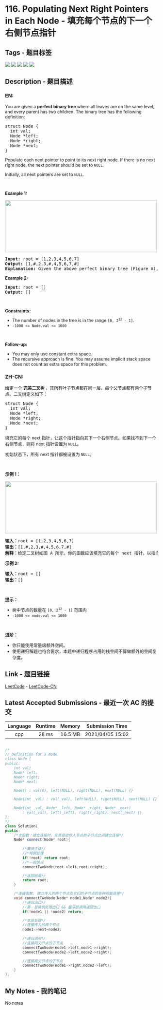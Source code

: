 
# 116. Populating Next Right Pointers in Each Node - 填充每个节点的下一个右侧节点指针

## Tags - 题目标签

 <img src="https://img.shields.io/badge/Tree-树-blue.svg">   <img src="https://img.shields.io/badge/Depth-First Search-深度优先搜索-blue.svg">   <img src="https://img.shields.io/badge/Breadth-First Search-广度优先搜索-blue.svg">   <img src="https://img.shields.io/badge/Linked List-链表-blue.svg">   <img src="https://img.shields.io/badge/Binary Tree-二叉树-blue.svg">  


## Description - 题目描述

### EN:
<p>You are given a <strong>perfect binary tree</strong> where all leaves are on the same level, and every parent has two children. The binary tree has the following definition:</p>

<pre>
struct Node {
  int val;
  Node *left;
  Node *right;
  Node *next;
}
</pre>

<p>Populate each next pointer to point to its next right node. If there is no next right node, the next pointer should be set to <code>NULL</code>.</p>

<p>Initially, all next pointers are set to <code>NULL</code>.</p>

<p>&nbsp;</p>
<p><strong>Example 1:</strong></p>
<img alt="" src="https://assets.leetcode.com/uploads/2019/02/14/116_sample.png" style="width: 500px; height: 171px;" />
<pre>
<strong>Input:</strong> root = [1,2,3,4,5,6,7]
<strong>Output:</strong> [1,#,2,3,#,4,5,6,7,#]
<strong>Explanation: </strong>Given the above perfect binary tree (Figure A), your function should populate each next pointer to point to its next right node, just like in Figure B. The serialized output is in level order as connected by the next pointers, with &#39;#&#39; signifying the end of each level.
</pre>

<p><strong>Example 2:</strong></p>

<pre>
<strong>Input:</strong> root = []
<strong>Output:</strong> []
</pre>

<p>&nbsp;</p>
<p><strong>Constraints:</strong></p>

<ul>
	<li>The number of nodes in the tree is in the range <code>[0, 2<sup>12</sup> - 1]</code>.</li>
	<li><code>-1000 &lt;= Node.val &lt;= 1000</code></li>
</ul>

<p>&nbsp;</p>
<p><strong>Follow-up:</strong></p>

<ul>
	<li>You may only use constant extra space.</li>
	<li>The recursive approach is fine. You may assume implicit stack space does not count as extra space for this problem.</li>
</ul>


### ZH-CN:
<p>给定一个&nbsp;<strong>完美二叉树&nbsp;</strong>，其所有叶子节点都在同一层，每个父节点都有两个子节点。二叉树定义如下：</p>

<pre>
struct Node {
  int val;
  Node *left;
  Node *right;
  Node *next;
}</pre>

<p>填充它的每个 next 指针，让这个指针指向其下一个右侧节点。如果找不到下一个右侧节点，则将 next 指针设置为 <code>NULL</code>。</p>

<p>初始状态下，所有&nbsp;next 指针都被设置为 <code>NULL</code>。</p>

<p>&nbsp;</p>

<p><strong>示例 1：</strong></p>

<p><img alt="" src="https://assets.leetcode.com/uploads/2019/02/14/116_sample.png" style="height: 171px; width: 500px;" /></p>

<pre>
<b>输入：</b>root = [1,2,3,4,5,6,7]
<b>输出：</b>[1,#,2,3,#,4,5,6,7,#]
<b>解释：</b>给定二叉树如图 A 所示，你的函数应该填充它的每个 next 指针，以指向其下一个右侧节点，如图 B 所示。序列化的输出按层序遍历排列，同一层节点由 next 指针连接，'#' 标志着每一层的结束。
</pre>

<p><meta charset="UTF-8" /></p>

<p><strong>示例 2:</strong></p>

<pre>
<b>输入：</b>root = []
<b>输出：</b>[]
</pre>

<p>&nbsp;</p>

<p><strong>提示：</strong></p>

<ul>
	<li>树中节点的数量在<meta charset="UTF-8" />&nbsp;<code>[0, 2<sup>12</sup>&nbsp;- 1]</code>&nbsp;范围内</li>
	<li><code>-1000 &lt;= node.val &lt;= 1000</code></li>
</ul>

<p>&nbsp;</p>

<p><strong>进阶：</strong></p>

<ul>
	<li>你只能使用常量级额外空间。</li>
	<li>使用递归解题也符合要求，本题中递归程序占用的栈空间不算做额外的空间复杂度。</li>
</ul>



## Link - 题目链接

[LeetCode](https://leetcode.com/problems/populating-next-right-pointers-in-each-node/description/)  -  [LeetCode-CN](https://leetcode-cn.com/problems/populating-next-right-pointers-in-each-node/description/)
## Latest Accepted Submissions - 最近一次 AC 的提交


| Language | Runtime | Memory | Submission Time |
|:---:|:---:|:---:|:---:|
| cpp  | 28 ms | 16.5 MB | 2021/04/05 15:02 |

```cpp

/*
// Definition for a Node.
class Node {
public:
    int val;
    Node* left;
    Node* right;
    Node* next;

    Node() : val(0), left(NULL), right(NULL), next(NULL) {}

    Node(int _val) : val(_val), left(NULL), right(NULL), next(NULL) {}

    Node(int _val, Node* _left, Node* _right, Node* _next)
        : val(_val), left(_left), right(_right), next(_next) {}
};
*/
class Solution{
public:
    /*主函数：建立连接时，实质是给传入节点的子节点之间建立连接*/
    Node* connect(Node* root){
        
        /*算法主体*/
        //*特例处理
        if(!root) return root;
        //*一般情况
        connectTwoNode(root->left,root->right);

        /*返回结果*/
        return root;
    }

    /*连接函数: 建立传入的两个节点及它们的子节点的各种可能连接*/
    void connectTwoNode(Node* node1,Node* node2){
        /*递归出口*/
        //第一层特例处理出口 && 最深层调用返回出口
        if(!node1 || !node2) return;   

        /*本层处理*/
        //连接传入的两个节点
        node1->next=node2;
        
        /*递归调用*/
        //连接同父节点的子节点
        connectTwoNode(node1->left,node1->right);
        connectTwoNode(node2->left,node2->right);

        //连接跨父节点的子节点
        connectTwoNode(node1->right,node2->left);       
    }
};

```
## My Notes - 我的笔记


No notes

